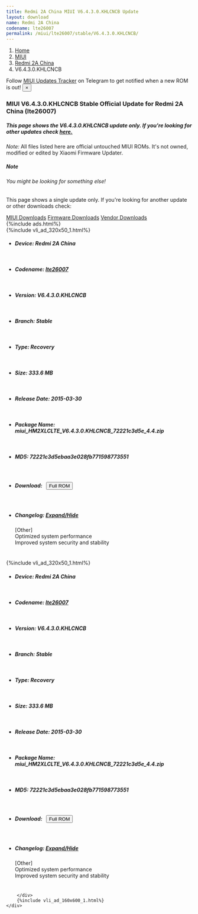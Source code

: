 ```yaml
---
title: Redmi 2A China MIUI V6.4.3.0.KHLCNCB Update
layout: download
name: Redmi 2A China
codename: lte26007
permalink: /miui/lte26007/stable/V6.4.3.0.KHLCNCB/
---
```

<nav aria-label="breadcrumb">
    <ol class="breadcrumb">
        <li class="breadcrumb-item"><a href="/">Home</a></li>
        <li class="breadcrumb-item"><a href="/miui/">MIUI</a></li>
        <li class="breadcrumb-item"><a href="/miui/lte26007/">Redmi 2A China</a></li>
        <li class="breadcrumb-item active" aria-current="page">V6.4.3.0.KHLCNCB</li>
    </ol>
</nav>
<div class="alert alert-primary alert-dismissible fade show" role="alert">
    Follow <a href="https://t.me/MIUIUpdatesTracker" class="alert-link">MIUI Updates Tracker</a> on Telegram to get
    notified when a new ROM is out!
    <button type="button" class="close" data-dismiss="alert" aria-label="Close">
        <span aria-hidden="true">&times;</span>
    </button>
</div>
<div class="col-12 mx-auto">
    <h3 class="title bg-light p-2 rounded">MIUI V6.4.3.0.KHLCNCB Stable Official Update for Redmi 2A China (lte26007)</h3>
    <h5>This page shows the V6.4.3.0.KHLCNCB update only. If you're looking for other updates check
        <a href="/miui/lte26007/">here.</a></h5>
    <p><i>Note: </i>All files listed here are official untouched MIUI ROMs.
        It's not owned, modified or edited by Xiaomi Firmware Updater.</p>
    <div class="card">
        <div class="card-body">
            <h5 class="card-title">Note</h5>
            <h6 class="card-subtitle mb-2 text-muted">You might be looking for something else!</h6>
            <p class="card-text">This page shows a single update only.
                If you're looking for another update or other downloads check:</p>
            <a href="/miui/" class="card-link">MIUI Downloads</a>
            <a href="/firmware/" class="card-link">Firmware Downloads</a>
            <a href="/vendor/" class="card-link">Vendor Downloads</a>
        </div>
    </div>
    {%include ads.html%}
    <div class="row justify-content-center">
        <div class="col-10" id="downloads">
                    <div class="card card-body">
            {%include vli_ad_320x50_1.html%}
            <ul class="list-unstyled">
                <li style="padding-bottom: 10px;">
                    <h5><b>Device: </b>Redmi 2A China</h5>
                </li>
                <li style="padding-bottom: 10px;">
                    <h5><b>Codename: </b> <a href="/miui/lte26007/" target="_blank">lte26007</a> </h5>
                </li>
                <li style="padding-bottom: 10px;">
                    <h5><b>Version: </b>V6.4.3.0.KHLCNCB</h5>
                </li>
                <li style="padding-bottom: 10px;">
                    <h5><b>Branch: </b>Stable</h5>
                </li>
                <li style="padding-bottom: 10px;">
                    <h5><b>Type: </b>Recovery</h5>
                </li>
                <li style="padding-bottom: 10px;">
                    <h5><b>Size: </b>333.6 MB</h5>
                </li>
                <li style="padding-bottom: 10px;">
                    <h5><b>Release Date: </b>2015-03-30</h5>
                </li>
                <li style="padding-bottom: 10px;">
                    <h5><b>Package Name: </b><span id="filename" class="text-dark">miui_HM2XLCLTE_V6.4.3.0.KHLCNCB_72221c3d5e_4.4.zip</span></h5>
                </li>
                <li style="padding-bottom: 10px;">
                    <h5><b>MD5: </b><span id="md5" class="text-muted">72221c3d5ebaa3e028fb771598773551</span></h5>
                </li>
                <li style="padding-bottom: 10px;">
                    <h5><b>Download: </b><button type="button" id="download" class="btn btn-primary" style="margin: 7px;"
                            onclick="window.open('https://bigota.d.miui.com/V6.4.3.0.KHLCNCB/miui_HM2XLCLTE_V6.4.3.0.KHLCNCB_72221c3d5e_4.4.zip', '_blank');"><i class="fa fa-download"></i> Full ROM</button></h5>
                </li>
                <li style="padding-bottom: 10px;">
                    <h5><b>Changelog: </b><a href="#lte26007_1_changelog" data-toggle="collapse" role="button"
                            aria-expanded="false" aria-controls="lte26007_1_changelog"> <i class="fa fa-arrow-down"
                                aria-hidden="true"></i> Expand/Hide</a></h5>
                    <div class="collapse" id="lte26007_1_changelog">
                        <p id="changelog_text">[Other]<br>Optimized system performance<br>Improved system security and stability</p>
                    </div>
                </li>
            </ul>
        </div>
        <div class="card card-body">
            {%include vli_ad_320x50_1.html%}
            <ul class="list-unstyled">
                <li style="padding-bottom: 10px;">
                    <h5><b>Device: </b>Redmi 2A China</h5>
                </li>
                <li style="padding-bottom: 10px;">
                    <h5><b>Codename: </b> <a href="/miui/lte26007/" target="_blank">lte26007</a> </h5>
                </li>
                <li style="padding-bottom: 10px;">
                    <h5><b>Version: </b>V6.4.3.0.KHLCNCB</h5>
                </li>
                <li style="padding-bottom: 10px;">
                    <h5><b>Branch: </b>Stable</h5>
                </li>
                <li style="padding-bottom: 10px;">
                    <h5><b>Type: </b>Recovery</h5>
                </li>
                <li style="padding-bottom: 10px;">
                    <h5><b>Size: </b>333.6 MB</h5>
                </li>
                <li style="padding-bottom: 10px;">
                    <h5><b>Release Date: </b>2015-03-30</h5>
                </li>
                <li style="padding-bottom: 10px;">
                    <h5><b>Package Name: </b><span id="filename" class="text-dark">miui_HM2XLCLTE_V6.4.3.0.KHLCNCB_72221c3d5e_4.4.zip</span></h5>
                </li>
                <li style="padding-bottom: 10px;">
                    <h5><b>MD5: </b><span id="md5" class="text-muted">72221c3d5ebaa3e028fb771598773551</span></h5>
                </li>
                <li style="padding-bottom: 10px;">
                    <h5><b>Download: </b><button type="button" id="download" class="btn btn-primary" style="margin: 7px;"
                            onclick="window.open('https://bigota.d.miui.com/V6.4.3.0.KHLCNCB/miui_HM2XLCLTE_V6.4.3.0.KHLCNCB_72221c3d5e_4.4.zip', '_blank');"><i class="fa fa-download"></i> Full ROM</button></h5>
                </li>
                <li style="padding-bottom: 10px;">
                    <h5><b>Changelog: </b><a href="#lte26007_2_changelog" data-toggle="collapse" role="button"
                            aria-expanded="false" aria-controls="lte26007_2_changelog"> <i class="fa fa-arrow-down"
                                aria-hidden="true"></i> Expand/Hide</a></h5>
                    <div class="collapse" id="lte26007_2_changelog">
                        <p id="changelog_text">[Other]<br>Optimized system performance<br>Improved system security and stability</p>
                    </div>
                </li>
            </ul>
        </div>

        </div>
        {%include vli_ad_160x600_1.html%}
    </div>
</div>
